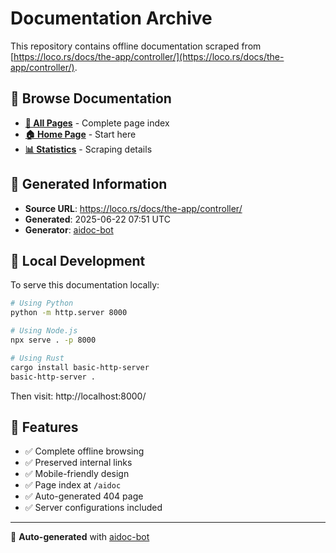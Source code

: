 # Documentation Archive

This repository contains offline documentation scraped from [https://loco.rs/docs/the-app/controller/](https://loco.rs/docs/the-app/controller/).

## 📄 Browse Documentation

- **[📑 All Pages](/aidoc)** - Complete page index
- **[🏠 Home Page](/)** - Start here
- **[📊 Statistics](/scraping-stats.html)** - Scraping details

## 🚀 Generated Information

- **Source URL**: https://loco.rs/docs/the-app/controller/
- **Generated**: 2025-06-22 07:51 UTC
- **Generator**: [aidoc-bot](https://github.com/aidocjp/aidoc-bot)

## 🔧 Local Development

To serve this documentation locally:

```bash
# Using Python
python -m http.server 8000

# Using Node.js
npx serve . -p 8000

# Using Rust
cargo install basic-http-server
basic-http-server .
```

Then visit: http://localhost:8000/

## 📝 Features

- ✅ Complete offline browsing
- ✅ Preserved internal links
- ✅ Mobile-friendly design
- ✅ Page index at `/aidoc`
- ✅ Auto-generated 404 page
- ✅ Server configurations included

---

🤖 **Auto-generated** with [aidoc-bot](https://github.com/aidocjp/aidoc-bot)
